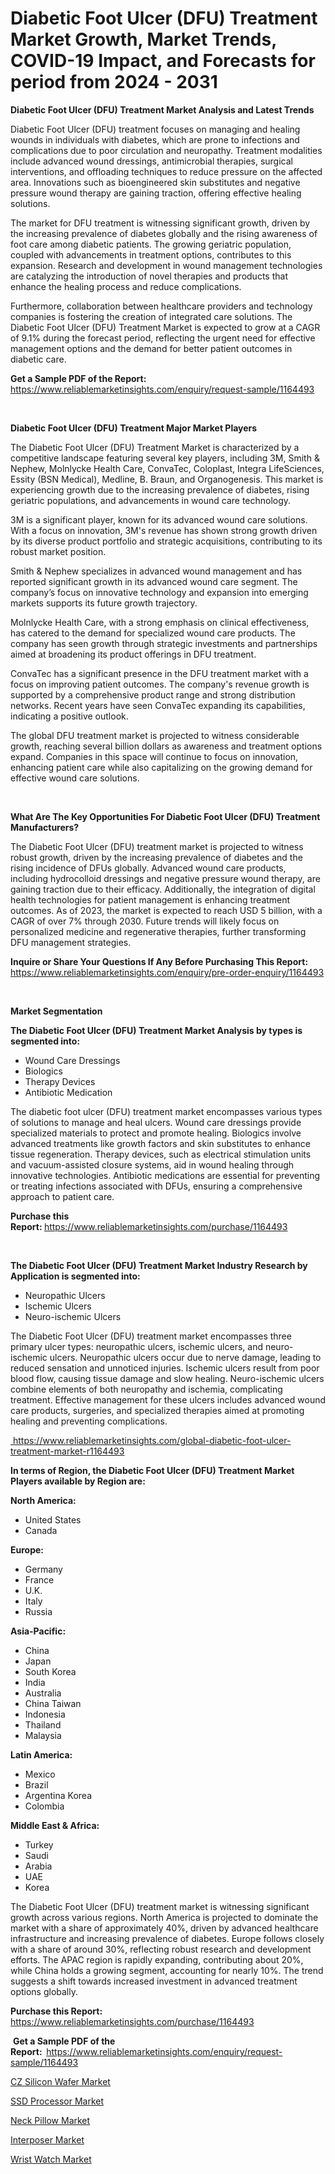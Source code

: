 <p><h1>Diabetic Foot Ulcer (DFU) Treatment Market Growth, Market Trends, COVID-19 Impact, and Forecasts for period from 2024 - 2031</h1></p><p><strong>Diabetic Foot Ulcer (DFU) Treatment Market Analysis and Latest Trends</strong></p>
<p><p>Diabetic Foot Ulcer (DFU) treatment focuses on managing and healing wounds in individuals with diabetes, which are prone to infections and complications due to poor circulation and neuropathy. Treatment modalities include advanced wound dressings, antimicrobial therapies, surgical interventions, and offloading techniques to reduce pressure on the affected area. Innovations such as bioengineered skin substitutes and negative pressure wound therapy are gaining traction, offering effective healing solutions.</p><p>The market for DFU treatment is witnessing significant growth, driven by the increasing prevalence of diabetes globally and the rising awareness of foot care among diabetic patients. The growing geriatric population, coupled with advancements in treatment options, contributes to this expansion. Research and development in wound management technologies are catalyzing the introduction of novel therapies and products that enhance the healing process and reduce complications.</p><p>Furthermore, collaboration between healthcare providers and technology companies is fostering the creation of integrated care solutions. The Diabetic Foot Ulcer (DFU) Treatment Market is expected to grow at a CAGR of 9.1% during the forecast period, reflecting the urgent need for effective management options and the demand for better patient outcomes in diabetic care.</p></p>
<p><strong>Get a Sample PDF of the Report:&nbsp;</strong> <a href="https://www.reliablemarketinsights.com/enquiry/request-sample/1164493?utm_campaign=1282&utm_medium=2&utm_source=Github&utm_content=ia&utm_term=29092024&utm_id=diabetic-foot-ulcer-dfu-treatment">https://www.reliablemarketinsights.com/enquiry/request-sample/1164493</a></p>
<p>&nbsp;</p>
<p><strong>Diabetic Foot Ulcer (DFU) Treatment Major Market Players</strong></p>
<p><p>The Diabetic Foot Ulcer (DFU) Treatment Market is characterized by a competitive landscape featuring several key players, including 3M, Smith & Nephew, Molnlycke Health Care, ConvaTec, Coloplast, Integra LifeSciences, Essity (BSN Medical), Medline, B. Braun, and Organogenesis. This market is experiencing growth due to the increasing prevalence of diabetes, rising geriatric populations, and advancements in wound care technology.</p><p>3M is a significant player, known for its advanced wound care solutions. With a focus on innovation, 3M's revenue has shown strong growth driven by its diverse product portfolio and strategic acquisitions, contributing to its robust market position. </p><p>Smith & Nephew specializes in advanced wound management and has reported significant growth in its advanced wound care segment. The company’s focus on innovative technology and expansion into emerging markets supports its future growth trajectory.</p><p>Molnlycke Health Care, with a strong emphasis on clinical effectiveness, has catered to the demand for specialized wound care products. The company has seen growth through strategic investments and partnerships aimed at broadening its product offerings in DFU treatment.</p><p>ConvaTec has a significant presence in the DFU treatment market with a focus on improving patient outcomes. The company's revenue growth is supported by a comprehensive product range and strong distribution networks. Recent years have seen ConvaTec expanding its capabilities, indicating a positive outlook.</p><p>The global DFU treatment market is projected to witness considerable growth, reaching several billion dollars as awareness and treatment options expand. Companies in this space will continue to focus on innovation, enhancing patient care while also capitalizing on the growing demand for effective wound care solutions.</p></p>
<p>&nbsp;</p>
<p><strong>What Are The Key Opportunities For Diabetic Foot Ulcer (DFU) Treatment Manufacturers?</strong></p>
<p><p>The Diabetic Foot Ulcer (DFU) treatment market is projected to witness robust growth, driven by the increasing prevalence of diabetes and the rising incidence of DFUs globally. Advanced wound care products, including hydrocolloid dressings and negative pressure wound therapy, are gaining traction due to their efficacy. Additionally, the integration of digital health technologies for patient management is enhancing treatment outcomes. As of 2023, the market is expected to reach USD 5 billion, with a CAGR of over 7% through 2030. Future trends will likely focus on personalized medicine and regenerative therapies, further transforming DFU management strategies.</p></p>
<p><strong>Inquire or Share Your Questions If Any Before Purchasing This Report:</strong> <a href="https://www.reliablemarketinsights.com/enquiry/pre-order-enquiry/1164493?utm_campaign=1282&utm_medium=2&utm_source=Github&utm_content=ia&utm_term=29092024&utm_id=diabetic-foot-ulcer-dfu-treatment">https://www.reliablemarketinsights.com/enquiry/pre-order-enquiry/1164493</a></p>
<p>&nbsp;</p>
<p><strong>Market Segmentation</strong></p>
<p><strong>The Diabetic Foot Ulcer (DFU) Treatment Market Analysis by types is segmented into:</strong></p>
<p><ul><li>Wound Care Dressings</li><li>Biologics</li><li>Therapy Devices</li><li>Antibiotic Medication</li></ul></p>
<p><p>The diabetic foot ulcer (DFU) treatment market encompasses various types of solutions to manage and heal ulcers. Wound care dressings provide specialized materials to protect and promote healing. Biologics involve advanced treatments like growth factors and skin substitutes to enhance tissue regeneration. Therapy devices, such as electrical stimulation units and vacuum-assisted closure systems, aid in wound healing through innovative technologies. Antibiotic medications are essential for preventing or treating infections associated with DFUs, ensuring a comprehensive approach to patient care.</p></p>
<p><strong>Purchase this Report:&nbsp;</strong><a href="https://www.reliablemarketinsights.com/purchase/1164493?utm_campaign=1282&utm_medium=2&utm_source=Github&utm_content=ia&utm_term=29092024&utm_id=diabetic-foot-ulcer-dfu-treatment">https://www.reliablemarketinsights.com/purchase/1164493</a></p>
<p>&nbsp;</p>
<p><strong>The Diabetic Foot Ulcer (DFU) Treatment Market Industry Research by Application is segmented into:</strong></p>
<p><ul><li>Neuropathic Ulcers</li><li>Ischemic Ulcers</li><li>Neuro-ischemic Ulcers</li></ul></p>
<p><p>The Diabetic Foot Ulcer (DFU) treatment market encompasses three primary ulcer types: neuropathic ulcers, ischemic ulcers, and neuro-ischemic ulcers. Neuropathic ulcers occur due to nerve damage, leading to reduced sensation and unnoticed injuries. Ischemic ulcers result from poor blood flow, causing tissue damage and slow healing. Neuro-ischemic ulcers combine elements of both neuropathy and ischemia, complicating treatment. Effective management for these ulcers includes advanced wound care products, surgeries, and specialized therapies aimed at promoting healing and preventing complications.</p></p>
<p><a href="https://www.reliablemarketinsights.com/global-diabetic-foot-ulcer-treatment-market-r1164493?utm_campaign=1282&utm_medium=2&utm_source=Github&utm_content=ia&utm_term=29092024&utm_id=diabetic-foot-ulcer-dfu-treatment">&nbsp;https://www.reliablemarketinsights.com/global-diabetic-foot-ulcer-treatment-market-r1164493</a></p>
<p><strong>In terms of Region, the Diabetic Foot Ulcer (DFU) Treatment Market Players available by Region are:</strong></p>
<p>
    <p> <strong> North America: </strong>
        <ul>
            <li>United States</li>
            <li>Canada</li>
        </ul>
        </p> 
    <p> <strong> Europe: </strong>
        <ul>
            <li>Germany</li>
            <li>France</li>
            <li>U.K.</li>
            <li>Italy</li>
            <li>Russia</li>
        </ul>
        </p> 
    <p> <strong> Asia-Pacific: </strong>
        <ul>
            <li>China</li>
            <li>Japan</li>
            <li>South Korea</li>
            <li>India</li>
            <li>Australia</li>
            <li>China Taiwan</li>
            <li>Indonesia</li>
            <li>Thailand</li>
            <li>Malaysia</li>
        </ul>
        </p> 
    <p> <strong> Latin America: </strong>
        <ul>
            <li>Mexico</li>
            <li>Brazil</li>
            <li>Argentina Korea</li>
            <li>Colombia</li>
        </ul>
        </p> 
    <p> <strong> Middle East & Africa: </strong>
        <ul>
            <li>Turkey</li>
            <li>Saudi</li>
            <li>Arabia</li>
            <li>UAE</li>
            <li>Korea</li>
        </ul>
    </p>
    </p>
<p><p>The Diabetic Foot Ulcer (DFU) treatment market is witnessing significant growth across various regions. North America is projected to dominate the market with a share of approximately 40%, driven by advanced healthcare infrastructure and increasing prevalence of diabetes. Europe follows closely with a share of around 30%, reflecting robust research and development efforts. The APAC region is rapidly expanding, contributing about 20%, while China holds a growing segment, accounting for nearly 10%. The trend suggests a shift towards increased investment in advanced treatment options globally.</p></p>
<p><strong>Purchase this Report: </strong><a href="https://www.reliablemarketinsights.com/purchase/1164493?utm_campaign=1282&utm_medium=2&utm_source=Github&utm_content=ia&utm_term=29092024&utm_id=diabetic-foot-ulcer-dfu-treatment">https://www.reliablemarketinsights.com/purchase/1164493</a></p>
<p>&nbsp;<strong>Get a Sample PDF of the Report:&nbsp;&nbsp;</strong><a href="https://www.reliablemarketinsights.com/enquiry/request-sample/1164493?utm_campaign=1282&utm_medium=2&utm_source=Github&utm_content=ia&utm_term=29092024&utm_id=diabetic-foot-ulcer-dfu-treatment">https://www.reliablemarketinsights.com/enquiry/request-sample/1164493</a></p>
<p><strong></strong></p>
<p><p><a href="https://issuu.com/reportprime-2/docs/cz-silicon-wafer-market-size-2030.p_c553cd297f8dd2?utm_campaign=1282&utm_medium=2&utm_source=Github&utm_content=ia&utm_term=29092024&utm_id=diabetic-foot-ulcer-dfu-treatment">CZ Silicon Wafer Market</a></p><p><a href="https://issuu.com/reportprime-2/docs/ssd-processor-market-size-2030.pptx_d6ebe86e411e5f?utm_campaign=1282&utm_medium=2&utm_source=Github&utm_content=ia&utm_term=29092024&utm_id=diabetic-foot-ulcer-dfu-treatment">SSD Processor Market</a></p><p><a href="https://www.linkedin.com/pulse/neck-pillow-market-indicators-size-regional-breakdown-player-mw7tc?utm_campaign=1282&utm_medium=2&utm_source=Github&utm_content=ia&utm_term=29092024&utm_id=diabetic-foot-ulcer-dfu-treatment">Neck Pillow Market</a></p><p><a href="https://www.linkedin.com/pulse/market-dynamics-future-trends-global-interposer-sector-forecasted-nrpme?utm_campaign=1282&utm_medium=2&utm_source=Github&utm_content=ia&utm_term=29092024&utm_id=diabetic-foot-ulcer-dfu-treatment">Interposer Market</a></p><p><a href="https://www.linkedin.com/pulse/future-trends-global-wrist-watch-market-insights-analysis-from-xcpwc?utm_campaign=1282&utm_medium=2&utm_source=Github&utm_content=ia&utm_term=29092024&utm_id=diabetic-foot-ulcer-dfu-treatment">Wrist Watch Market</a></p></p>